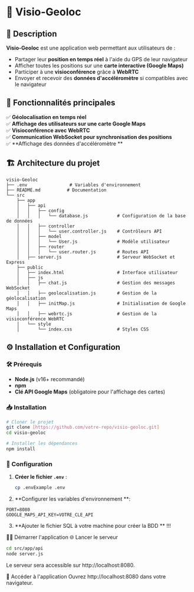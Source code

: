 # 📌 Visio-Geoloc

## 📖 Description

**Visio-Geoloc** est une application web permettant aux utilisateurs de :  
- Partager leur **position en temps réel** à l'aide du GPS de leur navigateur
- Afficher toutes les positions sur une **carte interactive (Google Maps)**
- Participer à une **visioconférence** grâce à **WebRTC**
- Envoyer et recevoir des **données d'accéléromètre** si compatibles avec le navigateur

## 🚀 Fonctionnalités principales

✅ **Géolocalisation en temps réel**  
✅ **Affichage des utilisateurs sur une carte Google Maps**  
✅ **Visioconférence avec WebRTC**  
✅ **Communication WebSocket pour synchronisation des positions**  
✅ **Affichage des données d'accéléromètre **  

## 🏗️ Architecture du projet

```text
visio-Geoloc
├── .env                # Variables d'environnement
├── README.md          # Documentation
└── src
    ├── app
    │   ├── api
    │   │   ├── config
    │   │   │   └── database.js           # Configuration de la base de données
    │   │   ├── controller
    │   │   │   └── user.controller.js    # Contrôleurs API
    │   │   ├── model
    │   │   │   └── User.js               # Modèle utilisateur
    │   │   ├── router
    │   │   │   └── user.router.js        # Routes API
    │   ├── server.js                     # Serveur WebSocket et Express
    ├── public
    │   ├── index.html                    # Interface utilisateur
    │   ├── js
    │   │   ├── chat.js                   # Gestion des messages WebSocket
    │   │   ├── geolocalisation.js        # Gestion de la géolocalisation
    │   │   ├── initMap.js                # Initialisation de Google Maps
    │   │   ├── webrtc.js                 # Gestion de la visioconférence WebRTC
    │   └── style
    │       └── index.css                 # Styles CSS
```

## ⚙️ Installation et Configuration

### 🛠️ Prérequis
- **Node.js** (v16+ recommandé)  
- **npm**
- **Clé API Google Maps** (obligatoire pour l'affichage des cartes)  

### 📥 Installation

```bash
# Cloner le projet
git clone [https://github.com/votre-repo/visio-geoloc.git]
cd visio-geoloc

# Installer les dépendances
npm install
```

### 🔧 Configuration

1. **Créer le fichier `.env`** :
   ```bash
   cp .envExample .env
    ```
2. **Configurer les variables d'environnement **:
 ```
PORT=8080
GOOGLE_MAPS_API_KEY=VOTRE_CLE_API
 ```

3. **Ajouter le fichier SQL à votre machine pour créer la BDD ** !!!

🏃‍♂️ Démarrer l'application
🌐 Lancer le serveur
 ```bash
cd src/app/api
node server.js
 ```
Le serveur sera accessible sur http://localhost:8080.

📌 Accéder à l'application
Ouvrez http://localhost:8080 dans votre navigateur.
